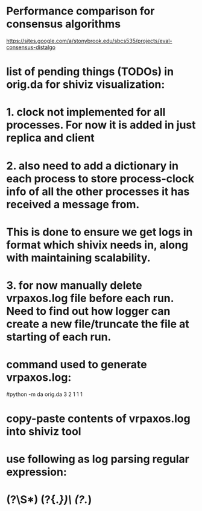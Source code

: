 # Performance comparison for consensus algorithms
<https://sites.google.com/a/stonybrook.edu/sbcs535/projects/eval-consensus-distalgo>

# list of pending things (TODOs) in orig.da for shiviz visualization:
# 1. clock not implemented for all processes. For now it is added in just replica and client
# 2. also need to add a dictionary in each process to store process-clock info of all the other processes it has received a message from.
# This is done to ensure we get logs in format which shivix needs in, along with maintaining scalability.
# 3. for now manually delete vrpaxos.log file before each run. Need to find out how logger can create a new file/truncate the file at starting of each run.

# command used to generate vrpaxos.log: 
#python -m da orig.da 3 2 1 1 1

# copy-paste contents of vrpaxos.log into shiviz tool
# use following as log parsing regular expression:
# (?<host>\S*) (?<clock>{.*})\ (?<event>.*)
